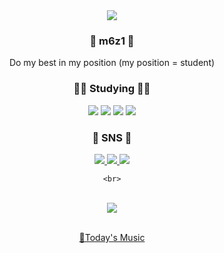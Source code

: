 <div align=center>
  <img src="https://capsule-render.vercel.app/api?type=waving&color=auto&height=150&text=m6z1's%20Github&fontsize=10">
</div>
<div align=center>
    <h3>👩 m6z1 👩 </h3>
    Do my best in my position (my position = student)
</div>

<div align=center>
    <h3>🏃‍♀️ Studying 🏃‍♀️ 
</div>
<div align=center>
  <img src="https://img.shields.io/badge/Linux-FCC624?style=flat&logo=Linux&logoColor=white" />
  <img src="https://img.shields.io/badge/Kotlin-7F52FF?style=flat&logo=Kotlin&logoColor=white" />
  <img src="https://img.shields.io/badge/Figma-F24E1E?style=flat&logo=Figma&logoColor=white" />
  <img src="https://img.shields.io/badge/Android-3DDC84F?style=flat&logo=Android&logoColor=white" />
</div>

<div align=center>
    <h3>🥨 SNS 🥨
</div>
<div align=center>
	<a href="https://velog.io/@m6z1">
		<img src="https://img.shields.io/badge/Blog-F08705?style=flat&logo=Velog&logoColor=white" />
	</a>
	<a href="mailto:sonmyungj1zz@gmail.com">
		<img src="https://img.shields.io/badge/Mail-43B02A?style=flat&logo=Gmail&logoColor=white" />
	</a>
	<a href="https://instagram.com/m6z1s?igshid=YmMyMTA2M2Y=">
		<img src="https://img.shields.io/badge/Instagram-E4405F?style=flat&logo=Instagram&logoColor=white" />
	</a>
	
	<br>
</div>

<div align=center>
	<br>
<img src="https://github-readme-stats.vercel.app/api?username=m6z1&show_icons=true">
<br>
<br>

[🎵Today's Music](http://www.youtube.com/watch?v=mBXBOLG06Wc)

